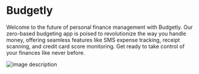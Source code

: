# Budgetly
Welcome to the future of personal finance management with Budgetly. Our zero-based budgeting app is poised to revolutionize the way you handle money, offering seamless features like SMS expense tracking, receipt scanning, and credit card score monitoring. Get ready to take control of your finances like never before.

![image description](https://i.ibb.co/stcWyHV/i-Phone-15-Pro.png)
